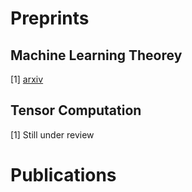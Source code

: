 ---
---

# Preprints

## Machine Learning Theorey
\[1] <a href="https://arxiv.org/abs/2103.10060">arxiv</a>

## Tensor Computation
\[1] Still under review


# Publications
